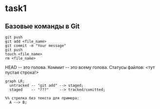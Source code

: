 # task1
## Базовые команды в Git
```
git push
git add <file_name>
git commit -m "Your message"
git push
touch <file_name>
rm <file_name>
```
HEAD -- это голова.
Коммит -- это всему голова.
Статусы файлов:
<тут пустая строка!>

```mermaid
graph LR;
  untracked -- "git add" --> staged;
  staged    -- "???"     --> tracked/comitted;

%% стрелка без текста для примера: 
  A --> B;
``` 
